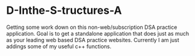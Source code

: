 # D-Inthe-S-tructures-A
Getting some work down on this non-web/subscription DSA practice application. Goal is to get a standalone application that does just as much as your leading web based DSA practice websites.
Currently I am just addings some of my useful c++ functions.

